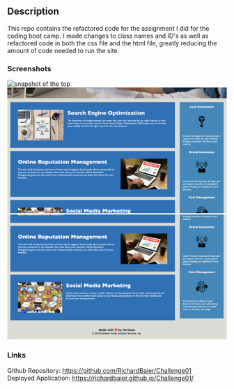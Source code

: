 ## Description
This repo contains the refactored code for the assignment I did for the coding boot camp.  I made changes to class names and ID's as well as refactored code in both the css file and the html file, greatly reducing the amount of code needed to run the site.

### Screenshots
![snapshot of the top](./assets/images/Screen%20Shot%202022-09-17%20at%2010.44.10%20PM.png)
![middle of the page](./assets/images/Screen%20Shot%202022-09-17%20at%2010.44.32%20PM.png)
![bottom of the page](./assets/images/Screen%20Shot%202022-09-17%20at%2010.44.43%20PM.png)

### Links
Github Repository: https://github.com/RichardBaier/Challenge01  
Deployed Application: https://richardbaier.github.io/Challenge01/
